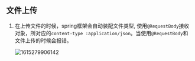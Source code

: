 ## 文件上传

1. 在上传文件的时候，spring框架会自动装配文件类型, 使用`@RequestBody`接收对象，所对应的`content-type :application/json`。当使用`@RequestBody`和文件上传的时候会报错。

   ![1615279906142](C:\Users\13672\AppData\Roaming\Typora\typora-user-images\1615279906142.png)

